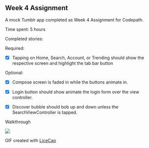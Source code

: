 ## Week 4 Assignment

A mock Tumblr app completed as Week 4 Assignment for Codepath.

Time spent: 5 hours

Completed stories:

Required:
 * [x] Tapping on Home, Search, Account, or Trending should show the respective screen and highlight the tab bar button
 
Optional:
 * [x] Compose screen is faded in while the buttons animate in.
 * [x] Login button should show animate the login form over the view controller.
 * [x] Discover bubble should bob up and down unless the SearchViewController is tapped.
 

Walkthrough

<img src="http://i.imgur.com/WWv2qMF.gif" />

GIF created with [LiceCap](http://www.cockos.com/licecap/)
